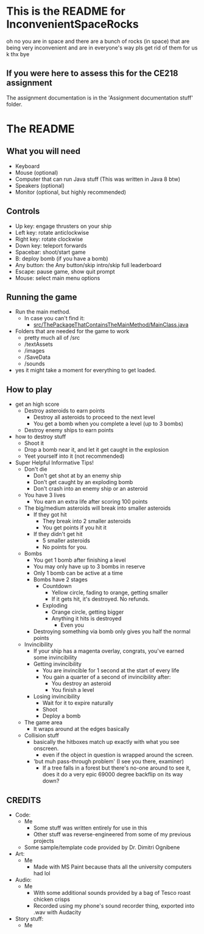 # This is the README for InconvenientSpaceRocks

oh no you are in space and there are a bunch of rocks (in space)
that are being very inconvenient and are in everyone's way pls
get rid of them for us k thx bye

## If you were here to assess this for the CE218 assignment

The assignment documentation is in the 'Assignment documentation stuff' folder.

# The README

## What you will need

* Keyboard
* Mouse (optional)
* Computer that can run Java stuff (This was written in Java 8 btw)
* Speakers (optional)
* Monitor (optional, but highly recommended)

## Controls

* Up key: engage thrusters on your ship
* Left key: rotate anticlockwise
* Right key: rotate clockwise
* Down key: teleport forwards
* Spacebar: shoot/start game
* B: deploy bomb (if you have a bomb)
* Any button: the Any button/skip intro/skip full leaderboard
* Escape: pause game, show quit prompt
* Mouse: select main menu options

## Running the game

* Run the main method.
    * In case you can't find it:
        * [src/ThePackageThatContainsTheMainMethod/MainClass.java](src/ThePackageThatContainsTheMainMethod/MainClass.java)
* Folders that are needed for the game to work
    * pretty much all of /src
    * /textAssets
    * /images
    * /SaveData
    * /sounds
* yes it might take a moment for everything to get loaded.

## How to play

* get an high score
    * Destroy asteroids to earn points
        * Destroy all asteroids to proceed to the next level
        * You get a bomb when you complete a level (up to 3 bombs)
    * Destroy enemy ships to earn points
* how to destroy stuff
    * Shoot it
    * Drop a bomb near it, and let it get caught in the explosion
    * Yeet yourself into it (not recommended)
* Super Helpful Informative Tips!
    * Don't die
        * Don't get shot at by an enemy ship
        * Don't get caught by an exploding bomb
        * Don't crash into an enemy ship or an asteroid
    * You have 3 lives
        * You earn an extra life after scoring 100 points
    * The big/medium asteroids will break into smaller asteroids
        * If they got hit
            * They break into 2 smaller asteroids
            * You get points if you hit it
        * If they didn't get hit
            * 5 smaller asteroids
            * No points for you.
    * Bombs
        * You get 1 bomb after finishing a level
        * You may only have up to 3 bombs in reserve
        * Only 1 bomb can be active at a time
        * Bombs have 2 stages
            * Countdown
                * Yellow circle, fading to orange, getting smaller
                * If it gets hit, it's destroyed. No refunds.
            * Exploding
                * Orange circle, getting bigger
                * Anything it hits is destroyed
                    * Even you
        * Destroying something via bomb only gives you half the normal points
    * Invincibility
        * If your ship has a magenta overlay, congrats, you've earned some invincibility
        * Getting invincibility
            * You are invincible for 1 second at the start of every life
            * You gain a quarter of a second of invincibility after:
                * You destroy an asteroid
                * You finish a level
        * Losing invincibility
            * Wait for it to expire naturally
            * Shoot
            * Deploy a bomb
    * The game area
        * It wraps around at the edges basically
    * Collision stuff
        * basically the hitboxes match up exactly with what you see onscreen.
            * even if the object in question is wrapped around the screen.
        * 'but muh pass-through problem' (I see you there, examiner)
            * If a tree falls in a forest but there's no-one around to see it,
            does it do a very epic 69000 degree backflip on its way down?
    
## CREDITS

* Code:
    * Me
        * Some stuff was written entirely for use in this
        * Other stuff was reverse-engineered from some of my previous projects
    * Some sample/template code provided by Dr. Dimitri Ognibene
* Art:
    * Me
        * Made with MS Paint because thats all the university computers had lol
* Audio:
    * Me
        * With some additional sounds provided by a bag of Tesco roast chicken crisps
        * Recorded using my phone's sound recorder thing, exported into .wav with Audacity
* Story stuff:
    * Me
    
